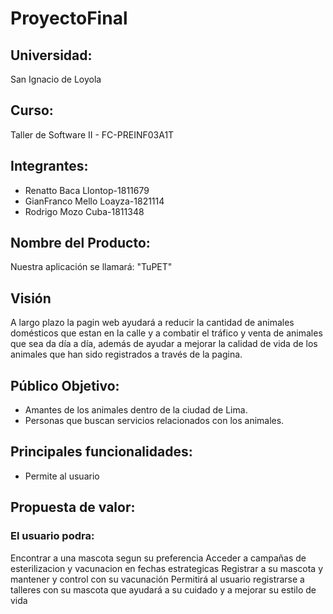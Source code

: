 # ProyectoFinal

## Universidad: 
San Ignacio de Loyola

## Curso:
Taller de Software II - FC-PREINF03A1T

## Integrantes:
- Renatto Baca Llontop-1811679 
- GianFranco Mello Loayza-1821114 
- Rodrigo Mozo Cuba-1811348

## Nombre del Producto:
Nuestra aplicación se llamará: "TuPET"
## Visión
A largo plazo la pagin web ayudará a reducir la cantidad de animales domésticos que estan en la calle y a combatir el tráfico y venta de animales que sea da día a día, además de ayudar a mejorar la calidad de vida de los animales que han sido registrados a través de la pagina.

## Público Objetivo:
- Amantes de los animales dentro de la ciudad de Lima.
- Personas que buscan servicios relacionados con los animales.

## Principales funcionalidades:
- Permite al usuario
## Propuesta de valor:
### El usuario podra:
Encontrar a una mascota segun su preferencia
Acceder a campañas de esterilizacion y vacunacion en fechas estrategicas
Registrar a su mascota y mantener y control con su vacunación 
Permitirá al usuario registrarse a talleres con su mascota que ayudará a su cuidado y a mejorar su estilo de vida 
